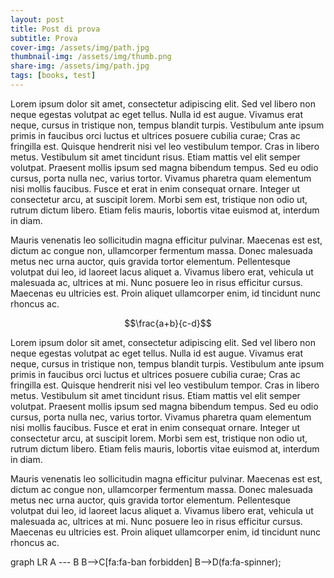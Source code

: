 ```yaml
---
layout: post
title: Post di prova 
subtitle: Prova 
cover-img: /assets/img/path.jpg
thumbnail-img: /assets/img/thumb.png
share-img: /assets/img/path.jpg
tags: [books, test]
---
```

Lorem ipsum dolor sit amet, consectetur adipiscing elit. Sed vel libero non neque egestas volutpat ac eget tellus. Nulla id est augue. Vivamus erat neque, cursus in tristique non, tempus blandit turpis. Vestibulum ante ipsum primis in faucibus orci luctus et ultrices posuere cubilia curae; Cras ac fringilla est. Quisque hendrerit nisi vel leo vestibulum tempor. Cras in libero metus. Vestibulum sit amet tincidunt risus. Etiam mattis vel elit semper volutpat. Praesent mollis ipsum sed magna bibendum tempus. Sed eu odio cursus, porta nulla nec, varius tortor. Vivamus pharetra quam elementum nisi mollis faucibus. Fusce et erat in enim consequat ornare. Integer ut consectetur arcu, at suscipit lorem. Morbi sem est, tristique non odio ut, rutrum dictum libero. Etiam felis mauris, lobortis vitae euismod at, interdum in diam.

Mauris venenatis leo sollicitudin magna efficitur pulvinar. Maecenas est est, dictum ac congue non, ullamcorper fermentum massa. Donec malesuada metus nec urna auctor, quis gravida tortor elementum. Pellentesque volutpat dui leo, id laoreet lacus aliquet a. Vivamus libero erat, vehicula ut malesuada ac, ultrices at mi. Nunc posuere leo in risus efficitur cursus. Maecenas eu ultricies est. Proin aliquet ullamcorper enim, id tincidunt nunc rhoncus ac.

$$\frac{a+b}{c-d}$$

Lorem ipsum dolor sit amet, consectetur adipiscing elit. Sed vel libero non neque egestas volutpat ac eget tellus. Nulla id est augue. Vivamus erat neque, cursus in tristique non, tempus blandit turpis. Vestibulum ante ipsum primis in faucibus orci luctus et ultrices posuere cubilia curae; Cras ac fringilla est. Quisque hendrerit nisi vel leo vestibulum tempor. Cras in libero metus. Vestibulum sit amet tincidunt risus. Etiam mattis vel elit semper volutpat. Praesent mollis ipsum sed magna bibendum tempus. Sed eu odio cursus, porta nulla nec, varius tortor. Vivamus pharetra quam elementum nisi mollis faucibus. Fusce et erat in enim consequat ornare. Integer ut consectetur arcu, at suscipit lorem. Morbi sem est, tristique non odio ut, rutrum dictum libero. Etiam felis mauris, lobortis vitae euismod at, interdum in diam.

Mauris venenatis leo sollicitudin magna efficitur pulvinar. Maecenas est est, dictum ac congue non, ullamcorper fermentum massa. Donec malesuada metus nec urna auctor, quis gravida tortor elementum. Pellentesque volutpat dui leo, id laoreet lacus aliquet a. Vivamus libero erat, vehicula ut malesuada ac, ultrices at mi. Nunc posuere leo in risus efficitur cursus. Maecenas eu ultricies est. Proin aliquet ullamcorper enim, id tincidunt nunc rhoncus ac.


<div class="mermaid">
graph LR
  A --- B
  B-->C[fa:fa-ban forbidden]
  B-->D(fa:fa-spinner);
</div>
